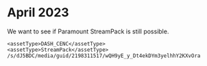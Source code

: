 # April 2023

We want to see if Paramount StreamPack is still possible.

~~~
<assetType>DASH_CENC</assetType>
<assetType>StreamPack</assetType>
/s/dJ5BDC/media/guid/2198311517/wQH9yE_y_Dt4ekDYm3yelhhY2KXvOra
~~~

